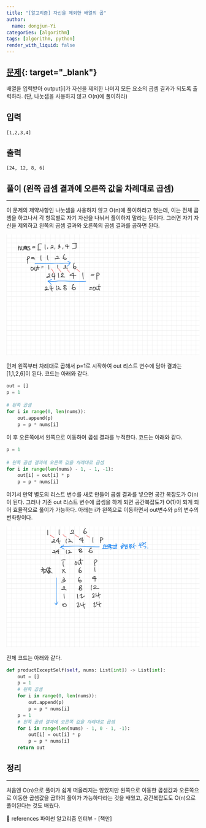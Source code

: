 ```yaml
---
title: "[알고리즘] 자신을 제외한 배열의 곱"
author:
  name: dongjun-Yi
categories: [algorithm]
tags: [algorithm, python]
render_with_liquid: false
---
```

## [문제](https://leetcode.com/problems/product-of-array-except-self/){: target="_blank"}

배열을 입력받아 output[i]가 자신을 제외한 나머지 모든 요소의 곱셈 결과가 되도록 출력하라.
(단, 나눗셈을 사용하지 않고 O(n)에 풀이하라)

## 입력

```
[1,2,3,4]
```

## 출력

```
[24, 12, 8, 6]
```

## 풀이 (왼쪽 곱셈 결과에 오른쪽 값을 차례대로 곱셈)

---

이 문제의 제약사항인 나눗셈을 사용하지 않고 O(n)에 풀이하라고 했는데, 이는 전체 곱셈을 하고나서 각 항목별로 자기 자신을 나눠서 풀이하지 말라는 뜻이다. 그러면 자기 자신을 제외하고 왼쪽의 곱셈 결과와 오른쪽의 곱셈 결과를 곱하면 된다.

![Untitled.png](/assets/images/ArrayExceptSelf/python-49.jpg)

먼저 왼쪽부터 차례대로 곱해서 p=1로 시작하여 out 리스트 변수에 담아 결과는 [1,1,2,6]이 된다. 코드는 아래와 같다.

```python
out = []
p = 1

# 왼쪽 곱셈
for i in range(0, len(nums)):
    out.append(p)
    p = p * nums[i]
```

이 후 오른쪽에서 왼쪽으로 이동하여 곱셈 결과를 누적한다. 코드는 아래와 같다.

```python
p = 1

# 왼쪽 곱셈 결과에 오른쪽 값을 차례대로 곱셈
for i in range(len(nums) - 1, - 1, -1):
    out[i] = out[i] * p
    p = p * nums[i]
```

여기서 만약 별도의 리스트 변수를 새로 만들어 곱셈 결과를 넣으면 공간 복잡도가 O(n)이 된다. 그러나 기존 out 리스트 변수에 곱셈을 하게 되면 공간복잡도가 O(1)이 되게 되어 효율적으로 풀이가 가능하다. 
아래는 i가 왼쪽으로 이동하면서 out변수와 p의 변수의 변화량이다.

![Untitled.png](/assets/images/ArrayExceptSelf/python-50.jpg)

전체 코드는 아래와 같다.

```python
def productExceptSelf(self, nums: List[int]) -> List[int]:
    out = []
    p = 1
    # 왼쪽 곱셈
    for i in range(0, len(nums)):
        out.append(p)
        p = p * nums[i]
    p = 1
    # 왼쪽 곱셈 결과에 오른쪽 값을 차례대로 곱셈
    for i in range(len(nums) - 1, 0 - 1, -1):
        out[i] = out[i] * p
        p = p * nums[i]
    return out
```

## 정리

---

처음엔 O(n)으로 풀이가 쉽게 떠올리지는 않았지만 왼쪽으로 이동한 곱셈값과 오른쪽으로 이동한 곱셈값을 곱하여 풀이가 가능하다라는 것을 배웠고, 공간복잡도도 O(n)으로 풀이된다는 것도 배웠다.

<aside>
📖 references 파이썬 알고리즘 인터뷰 - [책만]

</aside>